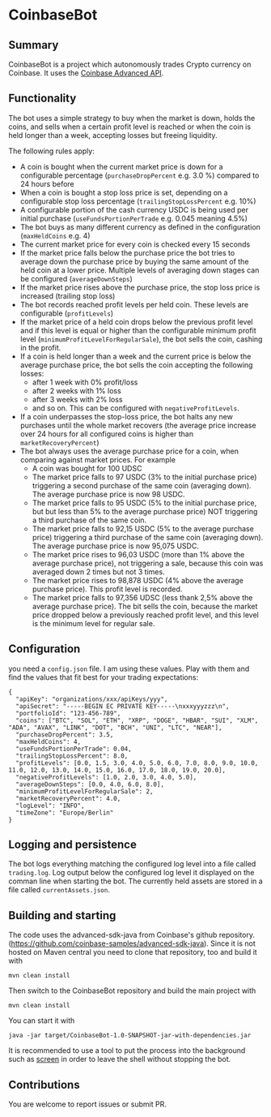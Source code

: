 # CoinbaseBot

## Summary

CoinbaseBot is a project which autonomously trades Crypto currency on Coinbase. It uses the [Coinbase Advanced API](https://www.coinbase.com/developer-platform/products/advanced-trade-api).

## Functionality

The bot uses a simple strategy to buy when the market is down, holds the coins, and sells when a certain profit level is reached or when the coin is held longer than a week, accepting losses but freeing liquidity.

The following rules apply:

* A coin is bought when the current market price is down for a configurable percentage (`purchaseDropPercent` e.g. 3.0 %) compared to 24 hours before
* When a coin is bought a stop loss price is set, depending on a configurable stop loss percentage (`trailingStopLossPercent` e.g. 10%)
* A configurable portion of the cash currency USDC is being used per initial purchase (`useFundsPortionPerTrade` e.g. 0.045 meaning 4.5%) 
* The bot buys as many different currency as defined in the configuration (`maxHeldCoins` e.g. 4)
* The current market price for every coin is checked every 15 seconds
* If the market price falls below the purchase price the bot tries to average down the purchase price by buying the same amount of the held coin at a lower price. Multiple levels of averaging down stages can be configured (`averageDownSteps`)
* If the market price rises above the purchase price, the stop loss price is increased (trailing stop loss)
* The bot records reached profit levels per held coin. These levels are configurable (`profitLevels`)
* If the market price of a held coin drops below the previous profit level and if this level is equal or higher than the configurable minimum profit level (`minimumProfitLevelForRegularSale`), the bot sells the coin, cashing in the profit.
* If a coin is held longer than a week and the current price is below the average purchase price, the bot sells the coin accepting the following losses:
  * after 1 week with 0% profit/loss
  * after 2 weeks with 1% loss
  * after 3 weeks with 2% loss
  * and so on. This can be configured with `negativeProfitLevels`.
* If a coin underpasses the stop-loss price, the bot halts any new purchases until the whole market recovers (the average price increase over 24 hours for all configured coins is higher than `marketRecoveryPercent`)
* The bot always uses the average purchase price for a coin, when comparing against market prices. For example
  * A coin was bought for 100 UDSC
  * The market price falls to 97 USDC (3% to the initial purchase price) triggering a second purchase of the same coin (averaging down). The average purchase price is now 98 USDC.
  * The market price falls to 95 USDC (5% to the initial purchase price, but but less than 5% to the average purchase price) NOT triggering a third purchase of the same coin.
  * The market price falls to 92,15 USDC (5% to the average purchase price) triggering a third purchase of the same coin (averaging down). The average purchase price is now 95,075 USDC.
  * The market price rises to 96,03 USDC (more than 1% above the average purchase price), not triggering a sale, because this coin was averaged down 2 times but not 3 times.
  * The market price rises to 98,878 USDC (4% above the average purchase price). This profit level is recorded.
  * The market price falls to 97,356 UDSC (less thank 2,5% above the average purchase price). The bit sells the coin, because the market price dropped below a previously reached profit level, and this level is the minimum level for regular sale.

## Configuration

you need a `config.json` file. I am using these values. Play with them and find the values that fit best for your trading expectations:

```
{
  "apiKey": "organizations/xxx/apiKeys/yyy",
  "apiSecret": "-----BEGIN EC PRIVATE KEY-----\nxxxyyyzzz\n",
  "portfolioId": "123-456-789",
  "coins": ["BTC", "SOL", "ETH", "XRP", "DOGE", "HBAR", "SUI", "XLM", "ADA", "AVAX", "LINK", "DOT", "BCH", "UNI", "LTC", "NEAR"],
  "purchaseDropPercent": 3.5,
  "maxHeldCoins": 4,
  "useFundsPortionPerTrade": 0.04,
  "trailingStopLossPercent": 8.0,
  "profitLevels": [0.0, 1.5, 3.0, 4.0, 5.0, 6.0, 7.0, 8.0, 9.0, 10.0, 11.0, 12.0, 13.0, 14.0, 15.0, 16.0, 17.0, 18.0, 19.0, 20.0],
  "negativeProfitLevels": [1.0, 2.0, 3.0, 4.0, 5.0],
  "averageDownSteps": [0.0, 4.0, 6.0, 8.0],
  "minimumProfitLevelForRegularSale": 2,
  "marketRecoveryPercent": 4.0,
  "logLevel": "INFO",
  "timeZone": "Europe/Berlin"
}
```

## Logging and persistence

The bot logs everything matching the configured log level into a file called `trading.log`. Log output below the configured log level it displayed on the comman line when starting the bot.
The currently held assets are stored in a file called `currentAssets.json`.

## Building and starting

The code uses the advanced-sdk-java from Coinbase's github repository. (https://github.com/coinbase-samples/advanced-sdk-java). Since it is not hosted on Maven central you need to clone that repository, too and build it with 

`mvn clean install`

Then switch to the CoinbaseBot repository and build the main project with

`mvn clean install`

You can start it with

`java -jar target/CoinbaseBot-1.0-SNAPSHOT-jar-with-dependencies.jar`

It is recommended to use a tool to put the process into the background such as [screen](https://wiki.debian.org/screen) in order to leave the shell without stopping the bot.

## Contributions

You are welcome to report issues or submit PR.

